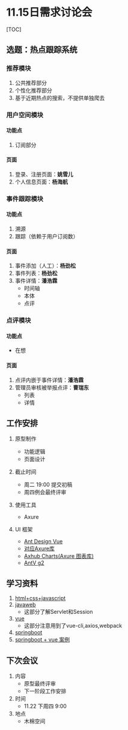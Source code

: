 # 11.15日需求讨论会

[TOC]

## 选题：热点跟踪系统

### 推荐模块

1. 公共推荐部分
2. 个性化推荐部分
3. 基于近期热点的搜索，不提供单独爬去

### 用户空间模块

#### 功能点

1. 订阅部分

#### 页面

1. 登录、注册页面：**姚雪儿**
2. 个人信息页面：**杨海航**

### 事件跟踪模块

#### 功能点

1. 溯源
2. 跟踪（依赖于用户订阅数）

#### 页面

1. 事件添加（人工）：**杨劲松**
2. 事件列表：**杨劲松**
3. 事件详情：**潘浩霖**
   - 时间轴
   - 本体
   - 点评

### 点评模块

#### 功能点

- 在想

#### 页面

1. 点评内嵌于事件详情：**潘浩霖**
2. 管理员审核被举报点评：**曹瑞东**
   - 列表
   - 详情

## 工作安排

1. 原型制作
   - 功能逻辑
   - 页面设计

2. 截止时间
   - 周二 19:00 提交初稿
   - 周四例会最终评审
3. 使用工具
   - Axure
4. UI 框架
   - [Ant Design Vue](https://vuecomponent.github.io/ant-design-vue/docs/vue/introduce-cn/)
   - [对应Axure库](https://library.ant.design/)
   - [Axhub Charts(Axure 图表库)](https://axhub.im/pro/3320ad07d6897b89/#g=1&p=about)
   - [AntV g2](https://antv.alipay.com/zh-cn/g2/3.x/tutorial/index.html)

## 学习资料

1. [html+css+javascript](http://www.w3school.com.cn/index.html)
2. [javaweb](http://www.51zxw.net/list.aspx?cid=617) 
   - 这部分了解Servlet和Session
3. [vue](https://cn.vuejs.org/v2/guide/)
   - 这部分注意用到了vue-cli,axios,webpack
4. [springboot](http://www.cnblogs.com/GoodHelper/p/6185497.html)
5. [springboot + vue 案例](https://www.cnblogs.com/GoodHelper/p/8430422.html)

## 下次会议

1. 内容
   - 原型最终评审
   - 下一阶段工作安排
2. 时间
   - 11.22 下周四 9:00
3. 地点
   - 木棉空间



